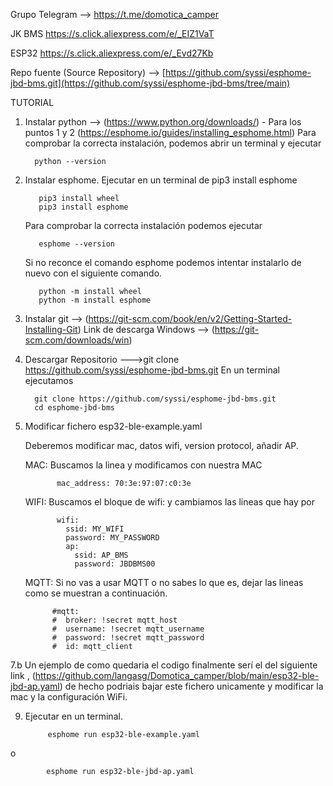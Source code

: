 Grupo Telegram --> https://t.me/domotica_camper


JK BMS https://s.click.aliexpress.com/e/_EIZ1VaT

ESP32 https://s.click.aliexpress.com/e/_Evd27Kb

Repo fuente (Source Repository) --> [https://github.com/syssi/esphome-jbd-bms.git](https://github.com/syssi/esphome-jbd-bms/tree/main)



TUTORIAL
1. Instalar python --> (https://www.python.org/downloads/) - Para los puntos 1 y 2 (https://esphome.io/guides/installing_esphome.html)
    Para comprobar la correcta instalación, podemos abrir un terminal y ejecutar

         python --version
   
3. Instalar esphome. Ejecutar en un terminal de pip3 install esphome

          
          pip3 install wheel
          pip3 install esphome
   Para comprobar la correcta instalación podemos ejecutar

          esphome --version

   Si no reconce el comando esphome podemos intentar instalarlo de nuevo con el siguiente comando.

          python -m install wheel
          python -m install esphome

 
5. Instalar git  --> (https://git-scm.com/book/en/v2/Getting-Started-Installing-Git)
     Link de descarga Windows --> (https://git-scm.com/downloads/win)  
6. Descargar Repositorio  --->git clone https://github.com/syssi/esphome-jbd-bms.git
     En un terminal ejecutamos
   
         git clone https://github.com/syssi/esphome-jbd-bms.git
         cd esphome-jbd-bms
   
7. Modificar fichero  esp32-ble-example.yaml

   Deberemos modificar  mac, datos wifi, version protocol, añadir AP.
   
   MAC: Buscamos la linea y modificamos con nuestra MAC
   
          
              mac_address: 70:3e:97:07:c0:3e
          
   
   WIFI: Buscamos el bloque de wifi: y cambiamos las lineas que hay por
   
          
              wifi:
                ssid: MY_WIFI
                password: MY_PASSWORD
                ap:
                  ssid: AP_BMS
                  password: JBDBMS00
          
   
   MQTT: Si no vas a usar MQTT o no sabes lo que es, dejar las lineas como se muestran a continuación.
   
         
             #mqtt:
             #  broker: !secret mqtt_host
             #  username: !secret mqtt_username
             #  password: !secret mqtt_password
             #  id: mqtt_client
       

7.b   Un ejemplo de como quedaria el codigo finalmente serí el del siguiente link , (https://github.com/langasg/Domotica_camper/blob/main/esp32-ble-jbd-ap.yaml) de hecho podriais bajar este fichero unicamente y modificar la mac y la configuración WiFi.
   
9. Ejecutar en un terminal.

            esphome run esp32-ble-example.yaml
  o
  
            esphome run esp32-ble-jbd-ap.yaml


